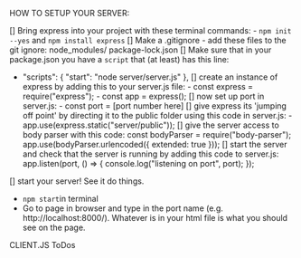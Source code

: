 HOW TO SETUP YOUR SERVER:

[] Bring express into your project with these terminal commands: - `npm init --yes` and `npm install express`
[] Make a .gitignore - add these files to the git ignore:
node_modules/
package-lock.json
[] Make sure that in your package.json you have a `script` that (at least) has this line:

- "scripts": {
  "start": "node server/server.js"
  },
  [] create an instance of express by adding this to your server.js file: - const express = require("express"); - const app = express();
  [] now set up port in server.js: - const port = [port number here]
  [] give express its 'jumping off point' by directing it to the public folder using this code in server.js: - app.use(express.static("server/public"));
  [] give the server access to body parser with this code:
  const bodyParser = require("body-parser");
  app.use(bodyParser.urlencoded({ extended: true }));
  [] start the server and check that the server is running by adding this code to server.js:
  app.listen(port, () => {
  console.log("listening on port", port);
  });

[] start your server! See it do things.

- `npm start`in terminal
- Go to page in browser and type in the port name (e.g. http://localhost:8000/). Whatever is in your html file is what you should see on the page.

CLIENT.JS ToDos
